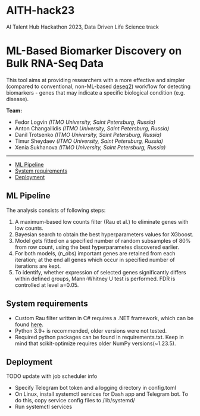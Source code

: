# AITH-hack23
AI Talent Hub Hackathon 2023, Data Driven Life Science track

# ML-Based Biomarker Discovery on Bulk RNA-Seq Data

This tool aims at providing researchers with a more effective and simpler (compared to conventional, non-ML-based [deseq2](https://doi.org/doi:10.18129/B9.bioc.DESeq2)) workflow for detecting 
biomarkers - genes that may indicate a specific biological condition (e.g. disease).

**Team:**
- Fedor Logvin _(ITMO University, Saint Petersburg, Russia)_
- Anton Changailidis _(ITMO University, Saint Petersburg, Russia)_
- Danil Trotsenko _(ITMO University, Saint Petersburg, Russia)_
- Timur Sheydaev _(ITMO University, Saint Petersburg, Russia)_
- Xenia Sukhanova _(ITMO University, Saint Petersburg, Russia)_

---

- [ML Pipeline](#sec1) </br>
- [System requirements](#sec2) </br>
- [Deployment](#sec3) </br>

<a name="sec1"></a>
## ML Pipeline

The analysis consists of following steps:
1. A maximum-based low counts filter (Rau et al.) to eliminate genes with low counts.
2. Bayesian search to obtain the best hyperparameters values for XGboost.
3. Model gets fitted on a specified number of random subsamples of 80% from row count, using the best hyperparametes discovered earlier.
4. For both models, (n_obs) important genes are retained from each iteration; at the end all genes which occur in specified number of iterations are kept.
5. To identify, whether expression of selected genes significantly differs within defined groups, Mann-Whitney U test is performed. FDR is controlled at level a=0.05.


<a name="sec2"></a>
## System requirements

- Custom Rau filter written in C# requires a .NET framework, which can be found [here](https://dotnet.microsoft.com/en-us/download).
- Python 3.9+ is recommended, older versions were not tested.
- Required python packages can be found in requirements.txt. Keep in mind that scikit-optimize requires older NumPy versions(~1.23.5).

<a name="sec3"></a>
## Deployment
TODO update with job scheduler info
- Specify Telegram bot token and a logging directory in config.toml
- On Linux, install systemctl services for Dash app and Telegram bot. To do this, copy service config files to /lib/systemd/
- Run systemctl services

